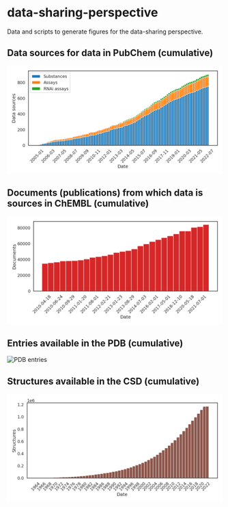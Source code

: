 # data-sharing-perspective
Data and scripts to generate figures for the data-sharing perspective.

## Data sources for data in PubChem (cumulative)
![PubChem sources](./pubchem-sources.png)
## Documents (publications) from which data is sources in ChEMBL (cumulative)
![ChEMBL documents](./chembl-documents.png)
## Entries available in the PDB (cumulative)
![PDB entries](./pdb-entires.png)
## Structures available in the CSD (cumulative)
![CSD structures](./csd-structures.png)